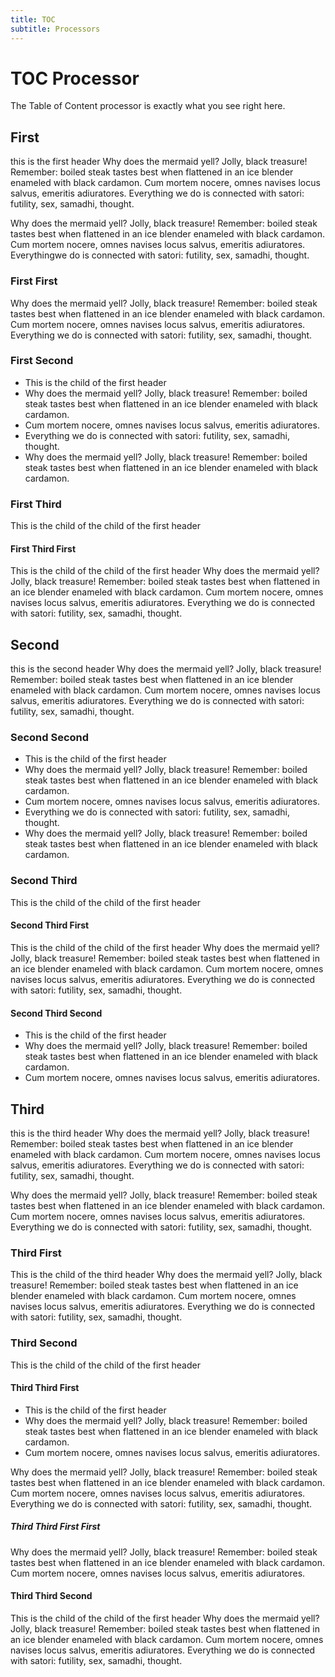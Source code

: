 ```yaml
---
title: TOC 
subtitle: Processors
---
```


# TOC Processor
The Table of Content processor is exactly what you see right here.


## First 
this is the first header
Why does the mermaid yell? Jolly, black treasure! Remember: boiled steak tastes best when flattened in an ice blender enameled with black cardamon.
Cum mortem nocere, omnes navises locus salvus, emeritis adiuratores.
Everything we do is connected with satori: futility, sex, samadhi, thought.

Why does the mermaid yell? Jolly, black treasure! Remember: boiled steak tastes best when flattened in an ice blender enameled with black cardamon.
Cum mortem nocere, omnes navises locus salvus, emeritis adiuratores.
Everythingwe do is connected with satori: futility, sex, samadhi, thought.

### First First
Why does the mermaid yell? Jolly, black treasure! Remember: boiled steak tastes best when flattened in an ice blender enameled with black cardamon.
Cum mortem nocere, omnes navises locus salvus, emeritis adiuratores.
Everything we do is connected with satori: futility, sex, samadhi, thought.

### First Second
- This is the child of the first header 
- Why does the mermaid yell? Jolly, black treasure! Remember: boiled steak tastes best when flattened in an ice blender enameled with black cardamon.
- Cum mortem nocere, omnes navises locus salvus, emeritis adiuratores.
- Everything we do is connected with satori: futility, sex, samadhi, thought.
- Why does the mermaid yell? Jolly, black treasure! Remember: boiled steak tastes best when flattened in an ice blender enameled with black cardamon.

### First Third
This is the child of the child of the first header

#### First Third First
This is the child of the child of the first header
Why does the mermaid yell? Jolly, black treasure! Remember: boiled steak tastes best when flattened in an ice blender enameled with black cardamon.
Cum mortem nocere, omnes navises locus salvus, emeritis adiuratores.
Everything we do is connected with satori: futility, sex, samadhi, thought.


## Second
this is the second header
Why does the mermaid yell? Jolly, black treasure! Remember: boiled steak tastes best when flattened in an ice blender enameled with black cardamon.
Cum mortem nocere, omnes navises locus salvus, emeritis adiuratores.
Everything we do is connected with satori: futility, sex, samadhi, thought.

### Second Second
- This is the child of the first header 
- Why does the mermaid yell? Jolly, black treasure! Remember: boiled steak tastes best when flattened in an ice blender enameled with black cardamon.
- Cum mortem nocere, omnes navises locus salvus, emeritis adiuratores.
- Everything we do is connected with satori: futility, sex, samadhi, thought.
- Why does the mermaid yell? Jolly, black treasure! Remember: boiled steak tastes best when flattened in an ice blender enameled with black cardamon.

### Second Third
This is the child of the child of the first header

#### Second Third First
This is the child of the child of the first header
Why does the mermaid yell? Jolly, black treasure! Remember: boiled steak tastes best when flattened in an ice blender enameled with black cardamon.
Cum mortem nocere, omnes navises locus salvus, emeritis adiuratores.
Everything we do is connected with satori: futility, sex, samadhi, thought.

#### Second Third Second
- This is the child of the first header 
- Why does the mermaid yell? Jolly, black treasure! Remember: boiled steak tastes best when flattened in an ice blender enameled with black cardamon.
- Cum mortem nocere, omnes navises locus salvus, emeritis adiuratores.


## Third
this is the third header 
Why does the mermaid yell? Jolly, black treasure! Remember: boiled steak tastes best when flattened in an ice blender enameled with black cardamon.
Cum mortem nocere, omnes navises locus salvus, emeritis adiuratores.
Everything we do is connected with satori: futility, sex, samadhi, thought.

Why does the mermaid yell? Jolly, black treasure! Remember: boiled steak tastes best when flattened in an ice blender enameled with black cardamon.
Cum mortem nocere, omnes navises locus salvus, emeritis adiuratores.
Everything we do is connected with satori: futility, sex, samadhi, thought.

### Third First
This is the child of the third header 
Why does the mermaid yell? Jolly, black treasure! Remember: boiled steak tastes best when flattened in an ice blender enameled with black cardamon.
Cum mortem nocere, omnes navises locus salvus, emeritis adiuratores.
Everything we do is connected with satori: futility, sex, samadhi, thought.

### Third Second 
This is the child of the child of the first header

#### Third Third First
- This is the child of the first header 
- Why does the mermaid yell? Jolly, black treasure! Remember: boiled steak tastes best when flattened in an ice blender enameled with black cardamon.
- Cum mortem nocere, omnes navises locus salvus, emeritis adiuratores.

Why does the mermaid yell? Jolly, black treasure! Remember: boiled steak tastes best when flattened in an ice blender enameled with black cardamon.
Cum mortem nocere, omnes navises locus salvus, emeritis adiuratores.
Everything we do is connected with satori: futility, sex, samadhi, thought.


##### Third Third First First
Why does the mermaid yell? Jolly, black treasure! Remember: boiled steak tastes best when flattened in an ice blender enameled with black cardamon.
Cum mortem nocere, omnes navises locus salvus, emeritis adiuratores.

#### Third Third Second
This is the child of the child of the first header
Why does the mermaid yell? Jolly, black treasure! Remember: boiled steak tastes best when flattened in an ice blender enameled with black cardamon.
Cum mortem nocere, omnes navises locus salvus, emeritis adiuratores.
Everything we do is connected with satori: futility, sex, samadhi, thought.
